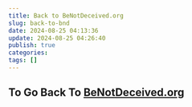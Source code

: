 ```yaml
---
title: Back to BeNotDeceived.org
slug: back-to-bnd
date: 2024-08-25 04:13:36
update: 2024-08-25 04:26:40
publish: true
categories: 
tags: []
---
```


## To Go Back To [BeNotDeceived.org](https://BeNotDeceived.org)

